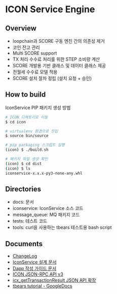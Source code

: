# ICON Service Engine

## Overview

* loopchain과 SCORE 구동 엔진 간의 의존성 제거
* 코인 잔고 관리
* Multi SCORE support
* TX 처리 수수료 처리를 위한 STEP 소비량 계산
* SCORE 개발용 기반 클래스 및 데이터 클래스 제공
* 전월세 수수료 모델 적용
* SCORE 설치 절차 정립 (설치 요청 + 승인)

## How to build

IconService PIP 패키지 생성 방법

```bash
# ICON 디렉토리로 이동
$ cd icon

# virtualenv 환경으로 진입
$ source bin/source

# pip packaging 스크립트 실행
(icon) $ ./build.sh

# 패키지 파일 생성 확인
(icon) $ cd dist
(icon) $ ls 
iconservice-x.x.x-py3-none-any.whl
```

## Directories

* docs: 문서
* iconservice: IconService 소스 코드
* message_queue: MQ 패키지 코드
* tests: 테스트 코드
* tools: curl을 사용하는 tbears 테스트용 bash script

## Documents

* [ChangeLog](docs/CHANGELOG.md)
* [IconService 설계 문서](docs/class.md)
* [Dapp 작성 가이드 문서](docs/dapp_guide.md)
* [ICON JSON-RPC API v3](docs/tbears_jsonrpc_api_v3.md)
* [icx_getTransactionResult JSON API 확장](docs/improve-get-transaction-result.md)
* [tbears tutorial - GoogleDocs](https://docs.google.com/document/d/1TTD_eR8-LlgVAYGo7knwJ7kCA6AZ9-YpiWyVrTtiPj4/edit?usp=sharing)
